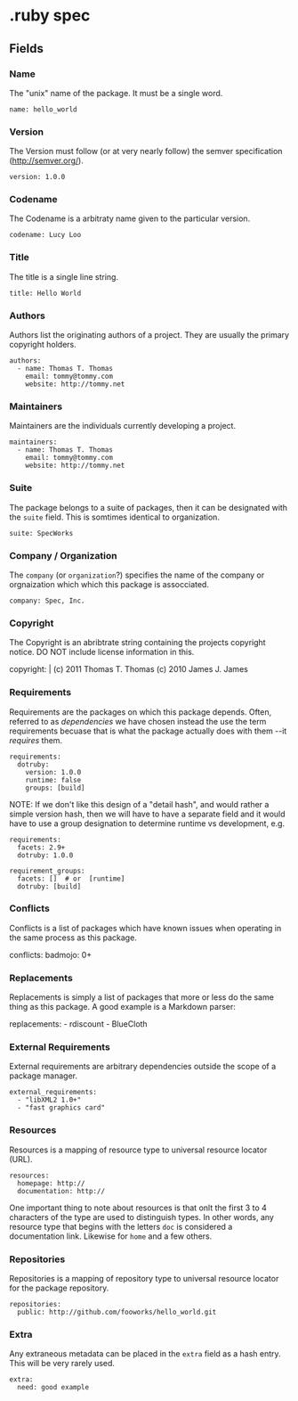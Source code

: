 # .ruby spec


## Fields

### Name

The "unix" name of the package. It must be a single word.

    name: hello_world

### Version

The Version must follow (or at very nearly follow) the semver specification
(http://semver.org/).

    version: 1.0.0

### Codename

The Codename is a arbitraty name given to the particular version.

    codename: Lucy Loo

### Title

The title is a single line string.

    title: Hello World

### Authors

Authors list the originating authors of a project. They are usually
the primary copyright holders.

    authors:
      - name: Thomas T. Thomas
        email: tommy@tommy.com
        website: http://tommy.net

### Maintainers

Maintainers are the individuals currently developing a project.

    maintainers:
      - name: Thomas T. Thomas
        email: tommy@tommy.com
        website: http://tommy.net

### Suite

The package belongs to a suite of packages, then it can be designated
with the `suite` field. This is somtimes identical to organization.

    suite: SpecWorks

### Company / Organization

The `company` (or `organization`?) specifies the name of the company or
orgnaization which which this package is assocciated.

    company: Spec, Inc.

### Copyright

The Copyright is an abribtrate string containing the projects copyright
notice. DO NOT include license information in this.

  copyright: |
    (c) 2011 Thomas T. Thomas
    (c) 2010 James J. James

### Requirements

Requirements are the packages on which this package depends. Often, referred to
as _dependencies_ we have chosen instead the use the term requirements becuase
that is what the package actually does with them --it _requires_ them.

    requirements:
      dotruby:
        version: 1.0.0
        runtime: false
        groups: [build]

NOTE: If we don't like this design of a "detail hash", and would rather
a simple version hash, then we will have to have a separate field and
it would have to use a group designation to determine runtime vs
development, e.g.

    requirements:
      facets: 2.9+
      dotruby: 1.0.0

    requirement_groups:
      facets: []  # or  [runtime]
      dotruby: [build]


### Conflicts

Conflicts is a list of packages which have known issues when operating 
in the same process as this package.

  conflicts:
    badmojo: 0+

### Replacements

Replacements is simply a list of packages that more or less do the same
thing as this package. A good example is a Markdown parser:

  replacements:
    - rdiscount
    - BlueCloth

### External Requirements

External requirements are arbitrary dependencies outside the scope of
a package manager.

    external_requirements:
      - "libXML2 1.0+"
      - "fast graphics card"

### Resources

Resources is a mapping of resource type to universal resource locator (URL).

    resources:
      homepage: http://
      documentation: http://

One important thing to note about resources is that onlt the first 3 to 4
characters of the type are used to distinguish types. In other words, any
resource type that begins with the letters `doc` is considered a documentation
link. Likewise for `home` and a few others.

### Repositories

Repositories is a mapping of repository type to universal resource locator
for the package repository.

    repositories:
      public: http://github.com/fooworks/hello_world.git

### Extra

Any extraneous metadata can be placed in the `extra` field as a hash entry.
This will be very rarely used.

    extra:
      need: good example


